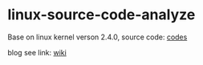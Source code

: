 # linux-source-code-analyze
Base on linux kernel verson 2.4.0, source code: [codes](https://github.com/liexusong/linux-2.4.0)

blog see link: [wiki](https://github.com/liexusong/linux-source-code-analyze/wiki)

